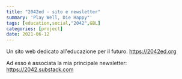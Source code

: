 ```yaml
---
title: "2042ed - sito e newsletter"
summary: 'Play Well, Die Happy"'
tags: [education,social,"2042",GBL]
categories: [project]
date: 2021-06-12
---
```


Un sito web dedicato all'educazione per il futuro.
<https://2042ed.org>

Ad esso è associata la mia principale newsletter:
<https://2042.substack.com>
